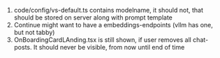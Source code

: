 1. code/config/vs-default.ts contains modelname, it should not, that should be stored on server along with prompt template
2. Continue might want to have a embeddings-endpoints (vllm has one, but not tabby)
3. OnBoardingCardLAnding.tsx is still shown, if user removes all chat-posts. It should never be visible, from now until end of time
